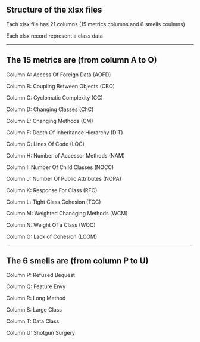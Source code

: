 Structure of the xlsx files
----
Each xlsx file has 21 columns (15 metrics columns and 6 smells coulmns)

Each xlsx record represent a class data 

---------------------------------

The 15 metrics are (from column A to O)
-----
Column A: Access Of Foreign Data (AOFD)

Column B: Coupling Between Objects (CBO)

Column C: Cyclomatic Complexity (CC)

Column D: Changing Classes (ChC)

Column E: Changing Methods (CM)

Column F: Depth Of Inheritance Hierarchy (DIT)

Column G: Lines Of Code (LOC)

Column H: Number of Accessor Methods (NAM)

Column I: Number Of Child Classes (NOCC)

Column J: Number Of Public Attributes (NOPA)

Column K: Response For Class (RFC)

Column L: Tight Class Cohesion (TCC)

Column M: Weighted Chancging Methods (WCM)

Column N: Weight Of a Class (WOC)

Column O: Lack of Cohesion (LCOM)

---------------------------------

The 6 smells are (from column P to U)
----
Column P: Refused Bequest

Column Q: Feature Envy

Column R: Long Method

Column S: Large Class

Column T: Data Class

Column U: Shotgun Surgery





